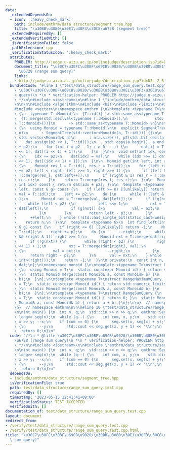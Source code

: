 ```yaml
---
data:
  _extendedDependsOn:
  - icon: ':heavy_check_mark:'
    path: include/emthrm/data_structure/segment_tree.hpp
    title: "\u30BB\u30B0\u30E1\u30F3\u30C8\u6728 (segment tree)"
  _extendedRequiredBy: []
  _extendedVerifiedWith: []
  _isVerificationFailed: false
  _pathExtension: cpp
  _verificationStatusIcon: ':heavy_check_mark:'
  attributes:
    PROBLEM: http://judge.u-aizu.ac.jp/onlinejudge/description.jsp?id=DSL_2_B
    document_title: "\u30C7\u30FC\u30BF\u69CB\u9020/\u30BB\u30B0\u30E1\u30F3\u30C8\
      \u6728 (range sum query)"
    links:
    - http://judge.u-aizu.ac.jp/onlinejudge/description.jsp?id=DSL_2_B
  bundledCode: "#line 1 \"test/data_structure/range_sum_query.test.cpp\"\n/*\n * @title\
    \ \u30C7\u30FC\u30BF\u69CB\u9020/\u30BB\u30B0\u30E1\u30F3\u30C8\u6728 (range sum\
    \ query)\n *\n * verification-helper: PROBLEM http://judge.u-aizu.ac.jp/onlinejudge/description.jsp?id=DSL_2_B\n\
    \ */\n\n#include <iostream>\n\n#line 1 \"include/emthrm/data_structure/segment_tree.hpp\"\
    \n\n\n\n#include <algorithm>\n#include <bit>\n#include <limits>\n#include <type_traits>\n\
    #include <vector>\n\nnamespace emthrm {\n\ntemplate <typename T>\nrequires requires\
    \ {\n  typename T::Monoid;\n  {T::id()} -> std::same_as<typename T::Monoid>;\n\
    \  {T::merge(std::declval<typename T::Monoid>(),\n            std::declval<typename\
    \ T::Monoid>())}\n      -> std::same_as<typename T::Monoid>;\n}\nstruct SegmentTree\
    \ {\n  using Monoid = typename T::Monoid;\n\n  explicit SegmentTree(const int\
    \ n)\n      : SegmentTree(std::vector<Monoid>(n, T::id())) {}\n\n  explicit SegmentTree(const\
    \ std::vector<Monoid>& a)\n      : n(a.size()), p2(std::bit_ceil(a.size())) {\n\
    \    dat.assign(p2 << 1, T::id());\n    std::copy(a.begin(), a.end(), dat.begin()\
    \ + p2);\n    for (int i = p2 - 1; i > 0; --i) {\n      dat[i] = T::merge(dat[i\
    \ << 1], dat[(i << 1) + 1]);\n    }\n  }\n\n  void set(int idx, const Monoid val)\
    \ {\n    idx += p2;\n    dat[idx] = val;\n    while (idx >>= 1) dat[idx] = T::merge(dat[idx\
    \ << 1], dat[(idx << 1) + 1]);\n  }\n\n  Monoid get(int left, int right) const\
    \ {\n    Monoid res_l = T::id(), res_r = T::id();\n    for (left += p2, right\
    \ += p2; left < right; left >>= 1, right >>= 1) {\n      if (left & 1) res_l =\
    \ T::merge(res_l, dat[left++]);\n      if (right & 1) res_r = T::merge(dat[--right],\
    \ res_r);\n    }\n    return T::merge(res_l, res_r);\n  }\n\n  Monoid operator[](const\
    \ int idx) const { return dat[idx + p2]; }\n\n  template <typename G>\n  int find_right(int\
    \ left, const G g) const {\n    if (left >= n) [[unlikely]] return n;\n    Monoid\
    \ val = T::id();\n    left += p2;\n    do {\n      while (!(left & 1)) left >>=\
    \ 1;\n      Monoid nxt = T::merge(val, dat[left]);\n      if (!g(nxt)) {\n   \
    \     while (left < p2) {\n          left <<= 1;\n          nxt = T::merge(val,\
    \ dat[left]);\n          if (g(nxt)) {\n            val = nxt;\n            ++left;\n\
    \          }\n        }\n        return left - p2;\n      }\n      val = nxt;\n\
    \      ++left;\n    } while (!std::has_single_bit(static_cast<unsigned int>(left)));\n\
    \    return n;\n  }\n\n  template <typename G>\n  int find_left(int right, const\
    \ G g) const {\n    if (right <= 0) [[unlikely]] return -1;\n    Monoid val =\
    \ T::id();\n    right += p2;\n    do {\n      --right;\n      while (right > 1\
    \ && (right & 1)) right >>= 1;\n      Monoid nxt = T::merge(dat[right], val);\n\
    \      if (!g(nxt)) {\n        while (right < p2) {\n          right = (right\
    \ << 1) + 1;\n          nxt = T::merge(dat[right], val);\n          if (g(nxt))\
    \ {\n            val = nxt;\n            --right;\n          }\n        }\n  \
    \      return right - p2;\n      }\n      val = nxt;\n    } while (!std::has_single_bit(static_cast<unsigned\
    \ int>(right)));\n    return -1;\n  }\n\n private:\n  const int n, p2;\n  std::vector<Monoid>\
    \ dat;\n};\n\nnamespace monoid {\n\ntemplate <typename T>\nstruct RangeMinimumQuery\
    \ {\n  using Monoid = T;\n  static constexpr Monoid id() { return std::numeric_limits<Monoid>::max();\
    \ }\n  static Monoid merge(const Monoid& a, const Monoid& b) {\n    return std::min(a,\
    \ b);\n  }\n};\n\ntemplate <typename T>\nstruct RangeMaximumQuery {\n  using Monoid\
    \ = T;\n  static constexpr Monoid id() { return std::numeric_limits<Monoid>::lowest();\
    \ }\n  static Monoid merge(const Monoid& a, const Monoid& b) {\n    return std::max(a,\
    \ b);\n  }\n};\n\ntemplate <typename T>\nstruct RangeSumQuery {\n  using Monoid\
    \ = T;\n  static constexpr Monoid id() { return 0; }\n  static Monoid merge(const\
    \ Monoid& a, const Monoid& b) { return a + b; }\n};\n\n}  // namespace monoid\n\
    \n}  // namespace emthrm\n\n\n#line 10 \"test/data_structure/range_sum_query.test.cpp\"\
    \n\nint main() {\n  int n, q;\n  std::cin >> n >> q;\n  emthrm::SegmentTree<emthrm::monoid::RangeSumQuery<long\
    \ long>> seg(n);\n  while (q--) {\n    int com, x, y;\n    std::cin >> com >>\
    \ x >> y; --x;\n    if (com == 0) {\n      seg.set(x, seg[x] + y);\n    } else\
    \ {\n      --y;\n      std::cout << seg.get(x, y + 1) << '\\n';\n    }\n  }\n\
    \  return 0;\n}\n"
  code: "/*\n * @title \u30C7\u30FC\u30BF\u69CB\u9020/\u30BB\u30B0\u30E1\u30F3\u30C8\
    \u6728 (range sum query)\n *\n * verification-helper: PROBLEM http://judge.u-aizu.ac.jp/onlinejudge/description.jsp?id=DSL_2_B\n\
    \ */\n\n#include <iostream>\n\n#include \"emthrm/data_structure/segment_tree.hpp\"\
    \n\nint main() {\n  int n, q;\n  std::cin >> n >> q;\n  emthrm::SegmentTree<emthrm::monoid::RangeSumQuery<long\
    \ long>> seg(n);\n  while (q--) {\n    int com, x, y;\n    std::cin >> com >>\
    \ x >> y; --x;\n    if (com == 0) {\n      seg.set(x, seg[x] + y);\n    } else\
    \ {\n      --y;\n      std::cout << seg.get(x, y + 1) << '\\n';\n    }\n  }\n\
    \  return 0;\n}\n"
  dependsOn:
  - include/emthrm/data_structure/segment_tree.hpp
  isVerificationFile: true
  path: test/data_structure/range_sum_query.test.cpp
  requiredBy: []
  timestamp: '2023-05-15 12:41:41+09:00'
  verificationStatus: TEST_ACCEPTED
  verifiedWith: []
documentation_of: test/data_structure/range_sum_query.test.cpp
layout: document
redirect_from:
- /verify/test/data_structure/range_sum_query.test.cpp
- /verify/test/data_structure/range_sum_query.test.cpp.html
title: "\u30C7\u30FC\u30BF\u69CB\u9020/\u30BB\u30B0\u30E1\u30F3\u30C8\u6728 (range\
  \ sum query)"
---
```

